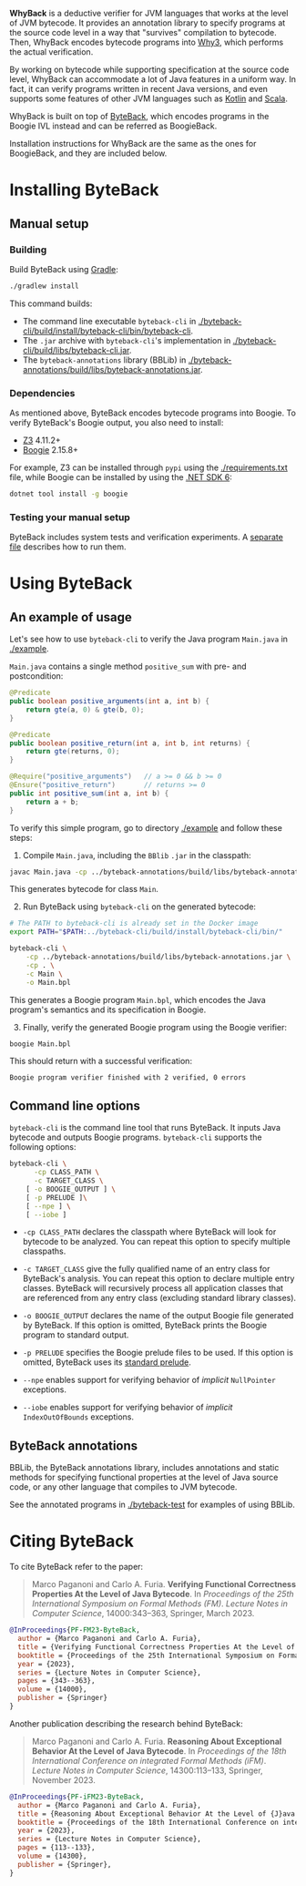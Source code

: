 **WhyBack** is a deductive verifier for JVM languages that works at the level
of JVM bytecode.  It provides an annotation library to specify programs at the
source code level in a way that "survives" compilation to bytecode.  Then,
WhyBack encodes bytecode programs into [Why3](https://www.why3.org), which
performs the actual verification.

By working on bytecode while supporting specification at the source code level,
WhyBack can accommodate a lot of Java features in a uniform way.  In fact, it
can verify programs written in recent Java versions, and even supports some
features of other JVM languages such as [Kotlin](https://kotlinlang.org/) and
[Scala](https://www.scala-lang.org/).

WhyBack is built on top of [ByteBack](https://github.com/atom-sw/byteback),
which encodes programs in the Boogie IVL instead and can be referred as
BoogieBack.

Installation instructions for WhyBack are the same as the ones for BoogieBack,
and they are included below.

# Installing ByteBack

## Manual setup

### Building

Build ByteBack using [Gradle](https://gradle.org/):

``` bash
./gradlew install
```

This command builds:

- The command line executable `byteback-cli` in
  [./byteback-cli/build/install/byteback-cli/bin/byteback-cli](./byteback-cli/build/install/byteback-cli/bin/byteback-cli).
- The `.jar` archive with `byteback-cli`'s implementation in
  [./byteback-cli/build/libs/byteback-cli.jar](./byteback-cli/build/libs/byteback-cli.jar).
- The `byteback-annotations` library (BBLib) in
  [./byteback-annotations/build/libs/byteback-annotations.jar](./byteback-annotations/build/libs/byteback-annotations.jar).

### Dependencies <span id="subsec:dependencies"></span>

As mentioned above, ByteBack encodes bytecode programs into Boogie.
To verify ByteBack's Boogie output, you also need to install:

-   [Z3](https://github.com/Z3Prover/z3) 4.11.2+
-   [Boogie](https://github.com/boogie-org/boogie) 2.15.8+

For example, Z3 can be installed through `pypi` using the
[./requirements.txt](./requirements.txt) 
file, while Boogie can be installed by using the 
[.NET SDK 6](https://dotnet.microsoft.com/en-us/download/dotnet/6.0):

``` bash
dotnet tool install -g boogie
```

### Testing your manual setup

ByteBack includes system tests and verification experiments.
A [separate file](./EXPERIMENTS.md) describes how to run them.


# Using ByteBack

## An example of usage

Let's see how to use `byteback-cli` to verify the Java program
`Main.java` in [./example](./example).

`Main.java` contains a single method `positive_sum` with pre- and
postcondition:

``` java
@Predicate
public boolean positive_arguments(int a, int b) {
    return gte(a, 0) & gte(b, 0);
}

@Predicate
public boolean positive_return(int a, int b, int returns) {
    return gte(returns, 0);
}

@Require("positive_arguments")   // a >= 0 && b >= 0
@Ensure("positive_return")       // returns >= 0
public int positive_sum(int a, int b) {
    return a + b;
}
```

To verify this simple program, go to directory [./example](./example)
and follow these steps:

1. Compile `Main.java`, including the `BBlib` `.jar` in the classpath:

``` bash
javac Main.java -cp ../byteback-annotations/build/libs/byteback-annotations.jar
```

  This generates bytecode for class `Main`.

2. Run ByteBack using `byteback-cli` on the generated bytecode:

``` bash
# The PATH to byteback-cli is already set in the Docker image
export PATH="$PATH:../byteback-cli/build/install/byteback-cli/bin/"

byteback-cli \
	-cp ../byteback-annotations/build/libs/byteback-annotations.jar \
	-cp . \
	-c Main \
	-o Main.bpl
```

  This generates a Boogie program `Main.bpl`, which encodes the Java
  program's semantics and its specification in Boogie. 
  
3. Finally, verify the generated Boogie program using the Boogie verifier:
  
``` bash
boogie Main.bpl
```

This should return with a successful verification:

`Boogie program verifier finished with 2 verified, 0 errors`

## Command line options

`byteback-cli` is the command line tool that runs ByteBack. It inputs
Java bytecode and outputs Boogie programs. `byteback-cli` supports the
following options:

``` bash
byteback-cli \
	  -cp CLASS_PATH \
	  -c TARGET_CLASS \
	[ -o BOOGIE_OUTPUT ] \
	[ -p PRELUDE ]\
	[ --npe ] \
	[ --iobe ]
```

- `-cp CLASS_PATH` declares the classpath where ByteBack will look for
  bytecode to be analyzed. You can repeat this option to specify
  multiple classpaths.

- `-c TARGET_CLASS` give the fully qualified name of an entry class
  for ByteBack's analysis. You can repeat this option to declare
  multiple entry classes. ByteBack will recursively process all
  application classes that are referenced from any entry class
  (excluding standard library classes).

- `-o BOOGIE_OUTPUT` declares the name of the output Boogie file
  generated by ByteBack.  If this option is omitted, ByteBack prints
  the Boogie program to standard output.

- `-p PRELUDE` specifies the Boogie prelude files to be used. If this
  option is omitted, ByteBack uses its [standard
  prelude](./byteback-cli/src/main/resources/boogie/BytebackPrelude.bpl).

- `--npe` enables support for verifying behavior of *implicit*
  `NullPointer` exceptions.

- `--iobe` enables support for verifying behavior of *implicit*
  `IndexOutOfBounds` exceptions.

## ByteBack annotations

BBLib, the ByteBack annotations library, includes annotations and
static methods for specifying functional properties at the level of
Java source code, or any other language that compiles to JVM bytecode.

See the annotated programs in [./byteback-test](byteback-test) for examples of using BBLib.


# Citing ByteBack

To cite ByteBack refer to the paper:

> Marco Paganoni and Carlo A. Furia.
> **Verifying Functional Correctness Properties At the Level of Java Bytecode**.
> In *Proceedings of the 25th International Symposium on Formal Methods (FM)*.
> *Lecture Notes in Computer Science*, 14000:343–363, Springer, March 2023.

```bibtex
@InProceedings{PF-FM23-ByteBack,
  author = {Marco Paganoni and Carlo A. Furia},
  title = {Verifying Functional Correctness Properties At the Level of {J}ava Bytecode},
  booktitle = {Proceedings of the 25th International Symposium on Formal Methods (FM)},
  year = {2023},
  series = {Lecture Notes in Computer Science},
  pages = {343--363},
  volume = {14000},
  publisher = {Springer}
}
```

Another publication describing the research behind ByteBack:

> Marco Paganoni and Carlo A. Furia.
> **Reasoning About Exceptional Behavior At the Level of Java Bytecode**.
> In *Proceedings of the 18th International Conference on integrated Formal Methods (iFM)*.
> *Lecture Notes in Computer Science*, 14300:113–133, Springer, November 2023.

```bibtex
@InProceedings{PF-iFM23-ByteBack,
  author = {Marco Paganoni and Carlo A. Furia},
  title = {Reasoning About Exceptional Behavior At the Level of {J}ava Bytecode},
  booktitle = {Proceedings of the 18th International Conference on integrated Formal Methods (iFM)},
  year = {2023},
  series = {Lecture Notes in Computer Science},
  pages = {113--133},
  volume = {14300},
  publisher = {Springer},
}
```
